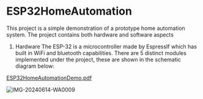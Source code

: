 # ESP32HomeAutomation
This project is a simple demonstration of a prototype home automation system.
The project contains both hardware and software aspects
1. Hardware
     The ESP-32 is a microcontroller made by EspressIf which has built in WiFi and bluetooth capabilities.
     There are 5 distinct modules implemented under the project, these are shown in the schematic diagram below:

[ESP32HomeAutomationDemo.pdf](https://github.com/user-attachments/files/15968585/ESP32HomeAutomationDemo.pdf)


![IMG-20240614-WA0009](https://github.com/AyushKumarShukla/ESP32HomeAutomation/assets/102912805/c56b18df-bd7a-4b81-9dba-ecc8a03fba2c)
